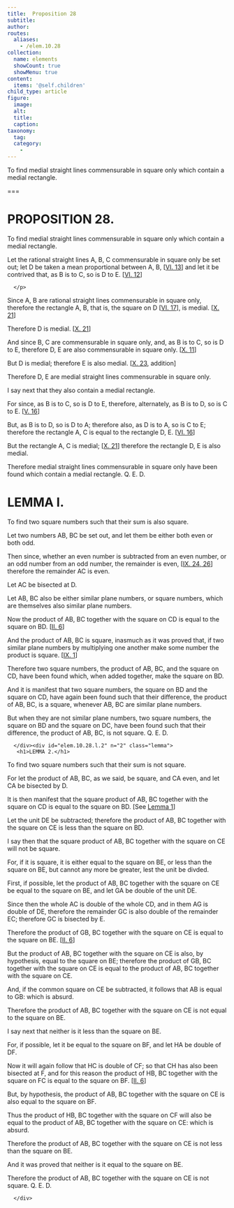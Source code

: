 ```yaml
---
title:  Proposition 28
subtitle: 
author:
routes:
  aliases:
    - /elem.10.28
collection:
  name: elements
  showCount: true
  showMenu: true
content:
  items: '@self.children'
child_type: article
figure:
  image:
  alt:
  title:
  caption:
taxonomy:
  tag:
  category:
    - 
---
```


<p><hi rend="ital">To find medial straight lines commensurable in square only which contain a medial rectangle</hi>. </p>

===

<h1>PROPOSITION 28.</h1>
<p><span class="ital">To find medial straight lines commensurable in square only which contain a medial rectangle</span>. </p>

<p>Let the rational straight lines <span class="ital">A</span>, <span class="ital">B</span>, <span class="ital">C</span> commensurable in square only be set out; let <span class="ital">D</span> be taken a mean proportional between <span class="ital">A</span>, <span class="ital">B</span>, [<a href="/elem.6.13">VI. 13</a>] and let it be contrived that, <span class="center">as <span class="ital">B</span> is to <span class="ital">C</span>, so is <span class="ital">D</span> to <span class="ital">E</span>. [<a href="/elem.6.12">VI. 12</a>]</span>
       
      </p>

<p>Since <span class="ital">A</span>, <span class="ital">B</span> are rational straight lines commensurable in square only, therefore the rectangle <span class="ital">A</span>, <span class="ital">B</span>, that is, the square on <span class="ital">D</span> [<a href="/elem.6.17">VI. 17</a>], is medial. [<a href="/elem.10.21">X. 21</a>] <pb n="62"/></p>

<p>Therefore <span class="ital">D</span> is medial. [<a href="/elem.10.21">X. 21</a>] </p>

<p>And since <span class="ital">B</span>, <span class="ital">C</span> are commensurable in square only, and, as <span class="ital">B</span> is to <span class="ital">C</span>, so is <span class="ital">D</span> to <span class="ital">E</span>, therefore <span class="ital">D</span>, <span class="ital">E</span> are also commensurable in square only. [<a href="/elem.10.11">X. 11</a>] </p>

<p>But <span class="ital">D</span> is medial; therefore <span class="ital">E</span> is also medial. [<a href="/elem.10.23">X. 23</a>, addition] </p>

<p>Therefore <span class="ital">D</span>, <span class="ital">E</span> are medial straight lines commensurable in square only. </p>

<p>I say next that they also contain a medial rectangle. </p>

<p>For since, as <span class="ital">B</span> is to <span class="ital">C</span>, so is <span class="ital">D</span> to <span class="ital">E</span>, therefore, alternately, as <span class="ital">B</span> is to <span class="ital">D</span>, so is <span class="ital">C</span> to <span class="ital">E</span>. [<a href="/elem.5.16">V. 16</a>] </p>

<p>But, as <span class="ital">B</span> is to <span class="ital">D</span>, so is <span class="ital">D</span> to <span class="ital">A</span>; therefore also, as <span class="ital">D</span> is to <span class="ital">A</span>, so is <span class="ital">C</span> to <span class="ital">E</span>; therefore the rectangle <span class="ital">A</span>, <span class="ital">C</span> is equal to the rectangle <span class="ital">D</span>, <span class="ital">E</span>. [<a href="/elem.6.16">VI. 16</a>] </p>

<p>But the rectangle <span class="ital">A</span>, <span class="ital">C</span> is medial; [<a href="/elem.10.21">X. 21</a>] therefore the rectangle <span class="ital">D</span>, <span class="ital">E</span> is also medial. </p>

<p>Therefore medial straight lines commensurable in square only have been found which contain a medial rectangle. Q. E. D.
 </p>
<div id="elem.10.28.l.1" n="1" class="lemma">
       <h1>LEMMA I.</h1>
       <p/>
       
<p><span class="ital">To find two square numbers such that their sum is also square</span>. </p>

       
<p>Let two numbers <span class="ital">AB</span>, <span class="ital">BC</span> be set out, and let them be either both even or both odd. 
       </p>

       
<p>Then since, whether an even number is subtracted from an even number, or an odd number from an odd number, the remainder is even, [<a href="/elem.9.24 elem.9.26">IX. 24, 26</a>] therefore the remainder <span class="ital">AC</span> is even. </p>

       
<p>Let <span class="ital">AC</span> be bisected at <span class="ital">D</span>. </p>

       
<p>Let <span class="ital">AB</span>, <span class="ital">BC</span> also be either similar plane numbers, or square numbers, which are themselves also similar plane numbers. </p>

       
<p>Now the product of <span class="ital">AB</span>, <span class="ital">BC</span> together with the square on <span class="ital">CD</span> is equal to the square on <span class="ital">BD</span>. [<a href="/elem.2.6">II. 6</a>] </p>

       
<p>And the product of <span class="ital">AB</span>, <span class="ital">BC</span> is square, inasmuch as it was proved that, if two similar plane numbers by multiplying one another make some number the product is square. [<a href="/elem.9.1">IX. 1</a>] </p>

       
<p>Therefore two square numbers, the product of <span class="ital">AB</span>, <span class="ital">BC</span>, and the square on <span class="ital">CD</span>, have been found which, when added together, make the square on <span class="ital">BD</span>. </p>

       
<p>And it is manifest that two square numbers, the square on <span class="ital">BD</span> and the square on <span class="ital">CD</span>, have again been found such that their difference, the product of <span class="ital">AB</span>, <span class="ital">BC</span>, is a square, whenever <span class="ital">AB</span>, <span class="ital">BC</span> are similar plane numbers. </p>

       
<p>But when they are not similar plane numbers, two square numbers, the square on <span class="ital">BD</span> and the square on <span class="ital">DC</span>, have been found such that their difference, the product of <span class="ital">AB</span>, <span class="ital">BC</span>, is not square. Q. E. D.</p>

      </div><div id="elem.10.28.l.2" n="2" class="lemma">
       <h1>LEMMA 2.</h1>
       
<p><span class="ital">To find two square numbers such that their sum is not square</span>. </p>

       
<p>For let the product of <span class="ital">AB</span>, <span class="ital">BC</span>, as we said, be square, and <span class="ital">CA</span> even, and let <span class="ital">CA</span> be bisected by <span class="ital">D</span>. 
       </p>

       
<p>It is then manifest that the square product of <span class="ital">AB</span>, <span class="ital">BC</span> together with the square on <span class="ital">CD</span> is equal to the square on <span class="ital">BD</span>. [See <a href="/elem.10.28.l.1">Lemma 1</a>] </p>

       
<p>Let the unit <span class="ital">DE</span> be subtracted; therefore the product of <span class="ital">AB</span>, <span class="ital">BC</span> together with the square on <span class="ital">CE</span> is less than the square on <span class="ital">BD</span>. </p>

       
<p>I say then that the square product of <span class="ital">AB</span>, <span class="ital">BC</span> together with the square on <span class="ital">CE</span> will not be square. </p>

       
<p>For, if it is square, it is either equal to the square on <span class="ital">BE</span>, or less than the square on <span class="ital">BE</span>, but cannot any more be greater, lest the unit be divded. </p>

       
<p>First, if possible, let the product of <span class="ital">AB</span>, <span class="ital">BC</span> together with the square on <span class="ital">CE</span> be equal to the square on <span class="ital">BE</span>, and let <span class="ital">GA</span> be double of the unit <span class="ital">DE</span>. </p>

       
<p>Since then the whole <span class="ital">AC</span> is double of the whole <span class="ital">CD</span>, and in them <span class="ital">AG</span> is double of <span class="ital">DE</span>, therefore the remainder <span class="ital">GC</span> is also double of the remainder <span class="ital">EC</span>; therefore <span class="ital">GC</span> is bisected by <span class="ital">E</span>. </p>

       
<p>Therefore the product of <span class="ital">GB</span>, <span class="ital">BC</span> together with the square on <span class="ital">CE</span> is equal to the square on <span class="ital">BE</span>. [<a href="/elem.2.6">II. 6</a>] </p>

       
<p>But the product of <span class="ital">AB</span>, <span class="ital">BC</span> together with the square on <span class="ital">CE</span> is also, by hypothesis, equal to the square on <span class="ital">BE</span>; <pb n="65"/>therefore the product of <span class="ital">GB</span>, <span class="ital">BC</span> together with the square on <span class="ital">CE</span> is equal to the product of <span class="ital">AB</span>, <span class="ital">BC</span> together with the square on <span class="ital">CE</span>. </p>

       
<p>And, if the common square on <span class="ital">CE</span> be subtracted, it follows that <span class="ital">AB</span> is equal to <span class="ital">GB</span>: which is absurd. </p>

       
<p>Therefore the product of <span class="ital">AB</span>, <span class="ital">BC</span> together with the square on <span class="ital">CE</span> is not equal to the square on <span class="ital">BE</span>. </p>

       
<p>I say next that neither is it less than the square on <span class="ital">BE</span>. </p>

       
<p>For, if possible, let it be equal to the square on <span class="ital">BF</span>, and let <span class="ital">HA</span> be double of <span class="ital">DF</span>. </p>

       
<p>Now it will again follow that <span class="ital">HC</span> is double of <span class="ital">CF</span>; so that <span class="ital">CH</span> has also been bisected at <span class="ital">F</span>, and for this reason the product of <span class="ital">HB</span>, <span class="ital">BC</span> together with the square on <span class="ital">FC</span> is equal to the square on <span class="ital">BF</span>. [<a href="/elem.2.6">II. 6</a>] </p>

       
<p>But, by hypothesis, the product of <span class="ital">AB</span>, <span class="ital">BC</span> together with the square on <span class="ital">CE</span> is also equal to the square on <span class="ital">BF</span>. </p>

       
<p>Thus the product of <span class="ital">HB</span>, <span class="ital">BC</span> together with the square on <span class="ital">CF</span> will also be equal to the product of <span class="ital">AB</span>, <span class="ital">BC</span> together with the square on <span class="ital">CE</span>: which is absurd. </p>

       
<p>Therefore the product of <span class="ital">AB</span>, <span class="ital">BC</span> together with the square on <span class="ital">CE</span> is not less than the square on <span class="ital">BE</span>. </p>

       
<p>And it was proved that neither is it equal to the square on <span class="ital">BE</span>. </p>

       
<p>Therefore the product of <span class="ital">AB</span>, <span class="ital">BC</span> together with the square on <span class="ital">CE</span> is not square. Q. E. D.</p>

      </div>
